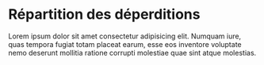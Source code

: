 # Répartition des déperditions

Lorem ipsum dolor sit amet consectetur adipisicing elit. Numquam iure,
quas tempora fugiat totam placeat earum, esse eos inventore voluptate
nemo deserunt mollitia ratione corrupti molestiae quae sint atque
molestias.
